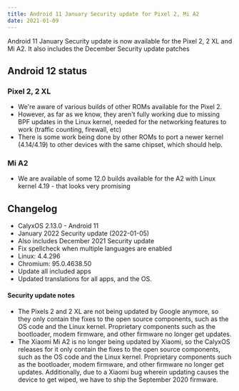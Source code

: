 ```yaml
---
title: Android 11 January Security update for Pixel 2, Mi A2
date: 2021-01-09
---
```


Android 11 January Security update is now available for the Pixel 2, 2 XL and Mi A2.
It also includes the December Security update patches

## Android 12 status
### Pixel 2, 2 XL
* We're aware of various builds of other ROMs available for the Pixel 2.
* However, as far as we know, they aren't fully working due to missing BPF updates
  in the Linux kernel, needed for the networking features to work (traffic counting, firewall, etc)
* There is some work being done by other ROMs to port a newer kernel (4.14/4.19)
  to other devices with the same chipset, which should help.

### Mi A2
* We are available of some 12.0 builds available for the A2 with Linux kernel 4.19 - that looks
  very promising

## Changelog
* CalyxOS 2.13.0 - Android 11
* January 2022 Security update (2022-01-05)
* Also includes December 2021 Security update
* Fix spellcheck when multiple languages are enabled
* Linux: 4.4.296
* Chromium: 95.0.4638.50
* Update all included apps
* Updated translations for all apps, and the OS.

<div class="alert alert-info" markdown="0">
<h4>Security update notes</h4>
<ul>
<li>The Pixels 2 and 2 XL are not being updated by Google anymore, so they only contain the fixes to the open source components, such as the OS code and the Linux kernel. Proprietary components such as the bootloader, modem firmware, and other firmware no longer get updates.</li>
<li>The Xiaomi Mi A2 is no longer being updated by Xiaomi, so the CalyxOS releases for it only contain the fixes to the open source components, such as the OS code and the Linux kernel. Proprietary components such as the bootloader, modem firmware, and other firmware no longer get updates. Additionally, due to a Xiaomi bug wherein updating causes the device to get wiped, we have to ship the September 2020 firmware.</li>
</ul>
</div>
